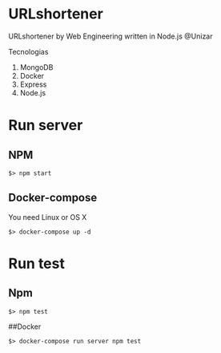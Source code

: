 # URLshortener
URLshortener by Web Engineering written in Node.js @Unizar


Tecnologias
1. MongoDB
2. Docker
3. Express
3. Node.js

# Run server
## NPM
```
$> npm start
```
## Docker-compose
You need Linux or OS X

```
$> docker-compose up -d
```

# Run test
## Npm
```
$> npm test
```

##Docker

```
$> docker-compose run server npm test
```
